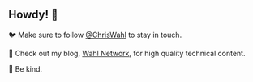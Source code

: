 ## Howdy! 👋

🐦 Make sure to follow [@ChrisWahl](https://twitter.com/ChrisWahl) to stay in touch. 

📰 Check out my blog, [Wahl Network](https://wahlnetwork.com/), for high quality technical content. 

🤗 Be kind.  
